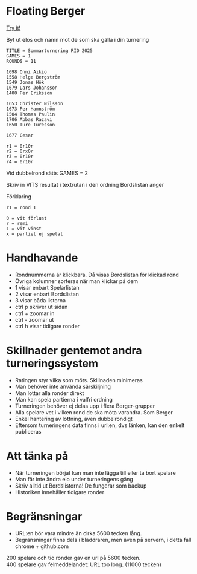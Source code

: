 # Floating Berger

[Try it!](https://christernilsson.github.io/2025/013-FloatingBerger/)

Byt ut elos och namn mot de som ska gälla i din turnering

```
TITLE = Sommarturnering RIO 2025
GAMES = 1
ROUNDS = 11

1698 Onni Aikio
1558 Helge Bergström
1549 Jonas Hök
1679 Lars Johansson
1400 Per Eriksson

1653 Christer Nilsson
1673 Per Hamnström
1504 Thomas Paulin
1706 Abbas Razavi
1650 Ture Turesson

1677 Cesar

r1 = 0r10r
r2 = 0rx0r
r3 = 0r10r
r4 = 0r10r
```

Vid dubbelrond sätts GAMES = 2  

Skriv in VITS resultat i textrutan i den ordning Bordslistan anger  

Förklaring
```
r1 = rond 1

0 = vit förlust
r = remi
1 = vit vinst
x = partiet ej spelat
```

# Handhavande

* Rondnummerna är klickbara. Då visas Bordslistan för klickad rond
* Övriga kolumner sorteras när man klickar på dem
* 1 visar enbart Spelarlistan
* 2 visar enbart Bordslistan
* 3 visar båda listorna
* ctrl p skriver ut sidan
* ctrl + zoomar in
* ctrl - zoomar ut
* ctrl h visar tidigare ronder

# Skillnader gentemot andra turneringssystem

* Ratingen styr vilka som möts. Skillnaden minimeras
* Man behöver inte använda särskiljning
* Man lottar alla ronder direkt
* Man kan spela partierna i valfri ordning
* Turneringen behöver ej delas upp i flera Berger-grupper
* Alla spelare vet i vilken rond de ska möta varandra. Som Berger
* Enkel hantering av lottning, även dubbelrondigt
* Eftersom turneringens data finns i url:en, dvs länken, kan den enkelt publiceras

# Att tänka på

* När turneringen börjat kan man inte lägga till eller ta bort spelare
* Man får inte ändra elo under turneringens gång
* Skriv alltid ut Bordslistorna! De fungerar som backup
* Historiken innehåller tidigare ronder

# Begränsningar

* URL:en bör vara mindre än cirka 5600 tecken lång. 
* Begränsningar finns dels i bläddraren, men även på servern, i detta fall chrome + github.com

200 spelare och tio ronder gav en url på 5600 tecken.  
400 spelare gav felmeddelandet: URL too long. (11000 tecken)  